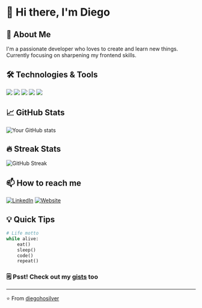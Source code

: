 # 👋 Hi there, I'm Diego

## 🚀 About Me
I'm a passionate developer who loves to create and learn new things. Currently focusing on sharpening my frontend skills.

## 🛠️ Technologies & Tools
![](https://img.shields.io/badge/Code-.NET-informational?style=flat&logo=dotnet&logoColor=white&color=2bbc8a)
![](https://img.shields.io/badge/Code-Javascript-informational?style=flat&logo=javascript&logoColor=white&color=2bbc8a)
![](https://img.shields.io/badge/Cloud-AWS-informational?style=flat&logo=amazonwebservices&logoColor=white&color=2bbc8a)
![](https://img.shields.io/badge/Cloud-Azure-informational?style=flat&logo=airbrake&logoColor=white&color=2bbc8a)
![](https://img.shields.io/badge/Editor-VSCode-informational?style=flat&logo=stackedit&logoColor=white&color=2bbc8a)

## 📈 GitHub Stats
![Your GitHub stats](https://github-readme-stats.vercel.app/api?username=diegohosilver&show_icons=true&theme=radical)

## 🔥 Streak Stats
![GitHub Streak](https://github-readme-streak-stats.herokuapp.com/?user=diegohosilver&theme=dark)

## 📫 How to reach me
[![LinkedIn](https://img.shields.io/badge/LinkedIn-blue?style=flat&logo=linkedin&labelColor=blue)](https://linkedin.com/in/diegohosilver)
[![Website](https://img.shields.io/badge/Website-blue?style=flat&logo=google-chrome&labelColor=blue)](https://diegohosilver.dev.ar)

## 💡 Quick Tips
```python
# Life motto
while alive:
    eat()
    sleep()
    code()
    repeat()
```

### 🗒️ Psst! Check out my [gists](https://gist.github.com/diegohosilver) too

---
⭐️ From [diegohosilver](https://github.com/diegohosilver)
